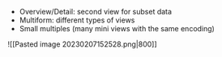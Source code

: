 - Overview/Detail: second view for subset data
- Multiform: different types of views
- Small multiples (many mini views with the same encoding)

![[Pasted image 20230207152528.png|800]]